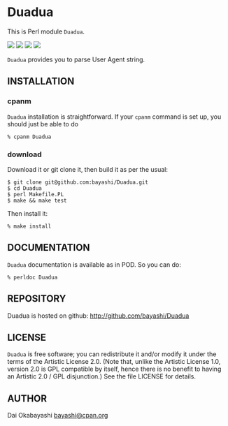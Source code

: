 # Duadua

This is Perl module `Duadua`.

<a href="https://github.com/bayashi/Duadua/blob/main/lib/Duadua.pm"><img src="https://img.shields.io/badge/Version-0.29-green?style=flat"></a> <a href="https://github.com/bayashi/Duadua/blob/main/LICENSE"><img src="https://img.shields.io/badge/LICENSE-Artistic%202.0-GREEN.png?style=flat"></a> <a href="https://github.com/bayashi/Duadua/actions"><img src="https://github.com/bayashi/Duadua/workflows/main/badge.svg?_t=1691851958"/></a> <a href="https://coveralls.io/r/bayashi/Duadua"><img src="https://coveralls.io/repos/bayashi/Duadua/badge.png?_t=1691851958&branch=main"/></a>

`Duadua` provides you to parse User Agent string.


## INSTALLATION

### cpanm

`Duadua` installation is straightforward. If your `cpanm` command is set up,
you should just be able to do

    % cpanm Duadua

### download

Download it or git clone it, then build it as per the usual:

    $ git clone git@github.com:bayashi/Duadua.git
    $ cd Duadua
    $ perl Makefile.PL
    $ make && make test

Then install it:

    % make install


## DOCUMENTATION

`Duadua` documentation is available as in POD. So you can do:

    % perldoc Duadua


## REPOSITORY

Duadua is hosted on github: http://github.com/bayashi/Duadua


## LICENSE

`Duadua` is free software; you can redistribute it and/or modify it under the terms of the Artistic License 2.0. (Note that, unlike the Artistic License 1.0, version 2.0 is GPL compatible by itself, hence there is no benefit to having an Artistic 2.0 / GPL disjunction.) See the file LICENSE for details.


## AUTHOR

Dai Okabayashi bayashi@cpan.org
